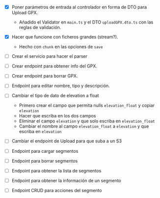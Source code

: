 - [x] Poner parámetros de entrada al controlador en forma de DTO para Upload 
  GPX.
  - Añadido el Validator en `main.ts` y el DTO `uploadGPX.dto.ts` con las 
    reglas de validación.
- [x] Hacer que funcione con ficheros grandes (stream?).
  - Hecho con `chunk` en las opciones de `save`
- [ ] Crear el servicio para hacer el parser
- [ ] Crear endpoint para obtener info del GPX.
- [ ] Crear endpoint para borrar GPX.
- [ ] Endpoint para editar nombre, tipo y descripción.
- [ ] Cambiar el tipo de dato de elevation a float
  - Primero crear el campo que permita nulls `elevation_float` y copiar `elevation`
  - Hacer que escriba en los dos campos
  - Eliminar el campo `elevation` y que solo escriba en `elevation_float`
  - Cambiar el nombre al campo `elevation_float` a `elevation` y que escriba en 
    `elevation`
- [ ] Cambiar el endpoint de Upload para que suba a un S3

- [ ] Endpoint para cargar segmentos
- [ ] Endpoint para borrar segmentos
- [ ] Endpoint para obtener la lista de segmentos
- [ ] Endpoint para obtener la información de un segmento

- [ ] Endpoint CRUD para acciones del segmento